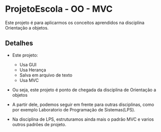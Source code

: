 # ProjetoEscola - OO - MVC

Este projeto é para aplicarmos os conceitos aprendidos na disciplina Orientação a objetos.


## Detalhes

- Este projeto:
	- Usa GUI
	- Usa Herança
	- Salva em arquivo de texto
	- Usa MVC

- Ou seja, este projeto é ponto de chegada da disciplina de Orientação a objetos
- A partir dele, podemos seguir em frente para outras disciplinas, como por exemplo Laboratorio de Programação de Sistemas(LPS).
- Na disciplina de LPS, estruturamos ainda mais o padrão MVC e varios outros padrões de projeto.


